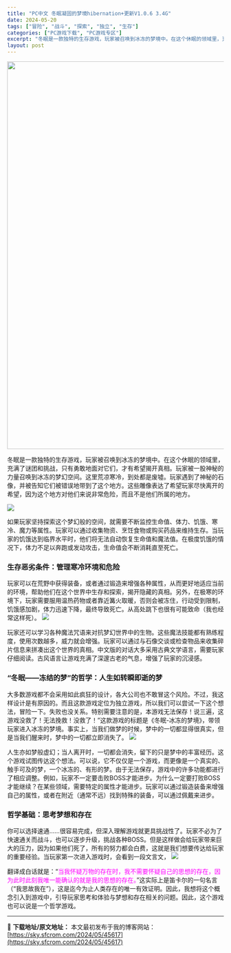 ```yaml
---
title: "PC中文 冬眠凝固的梦境hibernation+更新V1.0.6 3.4G"
date: 2024-05-20
tags: ["冒险", "战斗", "探索", "独立", "生存"]
categories: ["PC游戏下载", "PC游戏专区"]
excerpt: "冬眠是一款独特的生存游戏，玩家被召唤到冰冻的梦境中。在这个休眠的领域里，充满了谜团和挑战，只有勇敢地面对它们，才有希望揭开真相。玩家被一股神秘的力量召唤到冰冻的梦幻空间。这里荒凉寒冷，到处都是废墟。玩家遇到了神秘的石像，并被告知它们被错误地带到了这个地方。这些雕像表达了希望玩家尽快离开的希望，因为这&hellip;"
layout: post
---
```


<img class="aligncenter size-full wp-image-45618" src="https://sky.sfcrom.com/wp-content/uploads/2024/05/2024052000085344.webp" alt="" width="600" height="900" />

冬眠是一款独特的生存游戏，玩家被召唤到冰冻的梦境中。在这个休眠的领域里，充满了谜团和挑战，只有勇敢地面对它们，才有希望揭开真相。玩家被一股神秘的力量召唤到冰冻的梦幻空间。这里荒凉寒冷，到处都是废墟。玩家遇到了神秘的石像，并被告知它们被错误地带到了这个地方。这些雕像表达了希望玩家尽快离开的希望，因为这个地方对他们来说非常危险，而且不是他们所属的地方。

<img src="https://sky.sfcrom.com/wp-content/uploads/2024/05/20240520081207-4b7e1.jpeg" />

<span>如果玩家坚持探索这个梦幻般的空间，就需要不断监控生命值、体力、饥饿、寒冷、魔力等属性。玩家可以通过收集物资、烹饪食物或购买药品来维持生存。当玩家的饥饿达到临界水平时，他们将无法自动恢复生命值和魔法值。在极度饥饿的情况下，体力不足以奔跑或发动攻击，生命值会不断消耗直至死亡。</span>
<h3><span>生存恶劣条件：管理寒冷环境和危险</span></h3>
<span>玩家可以在荒野中获得装备，或者通过锻造来增强各种属性，从而更好地适应当前的环境，帮助他们在这个世界中生存和探索，揭开隐藏的真相。另外，在极寒的环境下，玩家需要服用温热药物或者靠近篝火取暖，否则会被冻住，行动受到限制，饥饿感加剧，体力迅速下降，最终导致死亡。从高处跳下也很有可能致命（我也经常这样死）。</span>

<img src="https://sky.sfcrom.com/wp-content/uploads/2024/05/20240520081208-cf29f.jpeg" />

<span>玩家还可以学习各种魔法咒语来对抗梦幻世界中的生物。这些魔法技能都有熟练程度，使用次数越多，威力就会增强。玩家可以通过与石像交谈或检查物品来收集碎片信息来拼凑出这个世界的真相。中文版的对话大多采用古典文学语言，需要玩家仔细阅读。古风语言让游戏充满了深邃古老的气息，增强了玩家的沉浸感。</span>
<h3><span>“冬眠——冻结的梦”的哲学：人生如转瞬即逝的梦</span></h3>
<span>大多数游戏都不会采用如此疯狂的设计，各大公司也不敢冒这个风险。不过，我这样设计是有原因的。而且这款游戏定位为独立游戏，所以我们可以尝试一下这个想法，冒险一下。失败也没关系。特别需要注意的是，本游戏无法保存！说三遍，这游戏没救了！无法挽救！没救了！”这款游戏的标题是《冬眠-冰冻的梦境》，带领玩家进入冰冻的梦境。事实上，当我们做梦的时候，梦中的一切都显得很真实，但是当我们醒来时，梦中的一切都立即消失了。</span>

<img src="https://sky.sfcrom.com/wp-content/uploads/2024/05/20240520081208-863de.jpeg" />

<span>人生亦如梦般虚幻；当人离开时，一切都会消失，留下的只是梦中的丰富经历。这个游戏试图传达这个想法。可以说，它不仅仅是一个游戏，而更像是一个真实的、触手可及的梦，一个冰冻的、有形的梦。由于无法保存，游戏中的许多功能都进行了相应调整。例如，玩家不一定要击败BOSS才能进步。为什么一定要打败BOSS才能继续？在某些领域，需要特定的属性才能进步。玩家可以通过锻造装备来增强自己的属性，或者在附近（通常不远）找到特殊的装备，可以通过佩戴来进步。</span>
<h3><span>哲学基础：思考梦想和存在</span></h3>
<span>你可以选择速通……很容易完成，但深入理解游戏就更具挑战性了。玩家不必为了快速通关而战斗，也可以逐步升级，挑战各种BOSS。但是这样做会给玩家带来巨大的压力，因为如果他们死了，所有的努力都会白费，这就是我们想要传达给玩家的重要经验。当玩家第一次进入游戏时，会看到一段文言文，</span>

<img src="https://sky.sfcrom.com/wp-content/uploads/2024/05/20240520081210-73f89.jpeg" />

<span>翻译成白话就是：</span>“<span style="color: #ff00ff;">当我怀疑万物的存在时，我不需要怀疑自己的思想的存在，因为此时此刻我唯一能确认的就是我的思想的存在。</span>”这实际上是笛卡尔的一句名言（“我思故我在”），这是迄今为止人类存在的唯一有效证明。因此，我想将这个概念引入到游戏中，引导玩家思考和体验与梦想和存在相关的问题。因此，这个游戏也可以说是一个哲学游戏。

---
📖 **下载地址/原文地址：** 本文最初发布于我的博客网站：[https://sky.sfcrom.com/2024/05/45617](https://sky.sfcrom.com/2024/05/45617)

